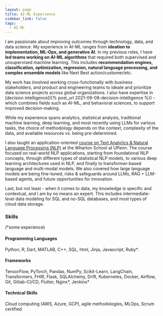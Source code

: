 ```yaml
---
layout: page
title: AI-ML Experience
sidebar_link: false
tags:
  - AI-ML
---
```


I am passionate about improving outcomes through technology, data, and data science. My experience in AI-ML ranges from **ideation to implementation, ML-Ops, and generative AI**. In my previous roles, I have **led teams working on AI-ML algorithms** that required both supervised and unsupervised machine learning. This includes **recommendation engines, classification, optimization, regression, natural language processing, and complex ensemble models** like Next Best action/customer/etc.

My work has involved working cross-functionally with business stakeholders, and product and engineering teams to ideate and prioritize data science projects across global organizations. I also have expertise in [decision intelligence]({% post_url 2021-09-08-decision-intelligence %}) - which combines fields such as AI-ML, and behavioral sciences, to support improved decision-making.

While my experience spans analytics, statistical analysis, traditional machine learning, deep learning, and most recently using LLMs for various tasks, the choice of methodology depends on the context, complexity of the data, and available resources vs. being pre-determined.

I also taught an application-oriented [course on Text Analytics & Natural Language Processing (NLP)](/assets/md/wharton-course) at the Wharton School at UPenn. The course focused on real-world NLP applications, starting from foundational NLP concepts, through different types of statistical NLP models, to various deep learning architectures used in NLP, and finally to transformer-based language and multi-modal models. We also covered how large language models are being fine-tuned, risks & safeguards around LLMs, RAG + LLM-based agents, and future opportunities for innovation.

Last, but not least - when it comes to data, my knowledge is specific and contextual, and I am by no means an expert. This includes intermediate-level data modeling for SQL and no-SQL databases, and most types of cloud data storage.

### Skills
(\*some experience)

#### Programming Languages
Python, R, Dart, MATLAB, C++, SQL, html, Jinja, Javascript, Ruby\*.

#### Frameworks
TensorFlow, PyTorch, Pandas, NumPy, Scikit-Learn, LangChain, Transformers, FHIR, Flask, SQLAlchemy, Drift, Kubernetes, Docker, Airflow, Git, Gitlab-CI/CD,  Flutter, Nginx\*, Jenkins\*

#### Technical Skills 
Cloud computing (AWS, Azure, GCP), agile methodologies, MLOps, Scrum certified
